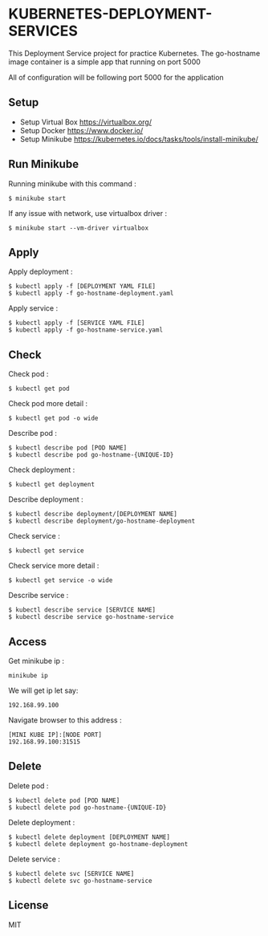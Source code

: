 # KUBERNETES-DEPLOYMENT-SERVICES #

This Deployment Service project for practice Kubernetes. The go-hostname image container is a simple app that running on port 5000

All of configuration will be following port 5000 for the application

## Setup

* Setup Virtual Box <https://virtualbox.org/>
* Setup Docker <https://www.docker.io/>
* Setup Minikube <https://kubernetes.io/docs/tasks/tools/install-minikube/>

## Run Minikube
Running minikube with this command :
```
$ minikube start
```
If any issue with network, use virtualbox driver :
```
$ minikube start --vm-driver virtualbox
```

## Apply
Apply deployment :
```
$ kubectl apply -f [DEPLOYMENT YAML FILE]
$ kubectl apply -f go-hostname-deployment.yaml
```
Apply service :
```
$ kubectl apply -f [SERVICE YAML FILE]
$ kubectl apply -f go-hostname-service.yaml
```

## Check
Check pod :
```
$ kubectl get pod
```
Check pod more detail :
```
$ kubectl get pod -o wide
```
Describe pod :
```
$ kubectl describe pod [POD NAME]
$ kubectl describe pod go-hostname-{UNIQUE-ID}
```
Check deployment :
```
$ kubectl get deployment
```
Describe deployment :
```
$ kubectl describe deployment/[DEPLOYMENT NAME]
$ kubectl describe deployment/go-hostname-deployment
```
Check service :
```
$ kubectl get service
```
Check service more detail :
```
$ kubectl get service -o wide
```
Describe service :
```
$ kubectl describe service [SERVICE NAME]
$ kubectl describe service go-hostname-service
```

## Access
Get minikube ip :
```
minikube ip
```
We will get ip let say:
```
192.168.99.100
```
Navigate browser to this address :
```
[MINI KUBE IP]:[NODE PORT]
192.168.99.100:31515
```

## Delete
Delete pod :
```
$ kubectl delete pod [POD NAME]
$ kubectl delete pod go-hostname-{UNIQUE-ID}
```
Delete deployment :
```
$ kubectl delete deployment [DEPLOYMENT NAME]
$ kubectl delete deployment go-hostname-deployment
```
Delete service :
```
$ kubectl delete svc [SERVICE NAME]
$ kubectl delete svc go-hostname-service
```

## License

MIT
